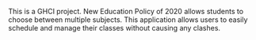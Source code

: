 This is a GHCI project.
New Education Policy of 2020 allows students to choose between multiple subjects. 
This application allows users to easily schedule and manage their classes without causing any clashes.
